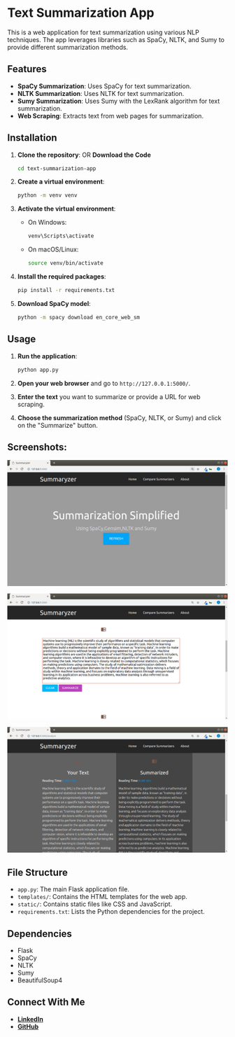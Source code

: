 # Text Summarization App

This is a web application for text summarization using various NLP techniques. The app leverages libraries such as SpaCy, NLTK, and Sumy to provide different summarization methods.

## Features

- **SpaCy Summarization**: Uses SpaCy for text summarization.
- **NLTK Summarization**: Uses NLTK for text summarization.
- **Sumy Summarization**: Uses Sumy with the LexRank algorithm for text summarization.
- **Web Scraping**: Extracts text from web pages for summarization.

## Installation

1. **Clone the repository**:
    OR 
    **Download the Code**
    ```sh
    cd text-summarization-app
    ```

2. **Create a virtual environment**:
    ```sh
    python -m venv venv
    ```

3. **Activate the virtual environment**:
    - On Windows:
        ```sh
        venv\Scripts\activate
        ```
    - On macOS/Linux:
        ```sh
        source venv/bin/activate
        ```

4. **Install the required packages**:
    ```sh
    pip install -r requirements.txt
    ```

5. **Download SpaCy model**:
    ```sh
    python -m spacy download en_core_web_sm
    ```

## Usage

1. **Run the application**:
    ```sh
    python app.py
    ```

2. **Open your web browser** and go to `http://127.0.0.1:5000/`.

3. **Enter the text** you want to summarize or provide a URL for web scraping.

4. **Choose the summarization method** (SpaCy, NLTK, or Sumy) and click on the "Summarize" button.

## Screenshots:
![Home](https://github.com/Rayyan9477/Text-Summarization-App/blob/main/images/1.png)


![Output](https://github.com/Rayyan9477/Text-Summarization-App/blob/main/images/2.png)

![Stats](https://github.com/Rayyan9477/Text-Summarization-App/blob/main/images/4.png)

## File Structure

- `app.py`: The main Flask application file.
- `templates/`: Contains the HTML templates for the web app.
- `static/`: Contains static files like CSS and JavaScript.
- `requirements.txt`: Lists the Python dependencies for the project.

## Dependencies

- Flask
- SpaCy
- NLTK
- Sumy
- BeautifulSoup4

## Connect With Me

- **[LinkedIn](https://www.linkedin.com/in/rayyan-ahmed9477/)**
- **[GitHub](https://github.com/Rayyan9477)**

